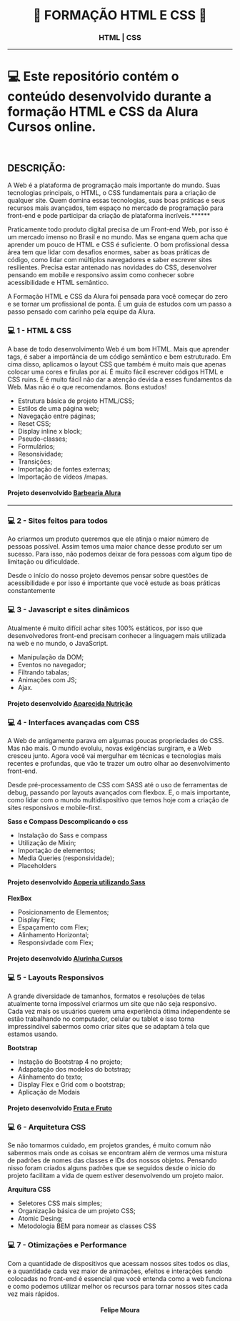 
<h1 align="center">
 🚀 FORMAÇÃO HTML E CSS 🚀
</h1>

<h3 align="center"> HTML | CSS </h3>

---

# :computer: Este repositório contém o conteúdo desenvolvido durante a formação HTML e CSS da Alura Cursos online. </br> </br>


## DESCRIÇÃO:
A Web é a plataforma de programação mais importante do mundo. Suas tecnologias principais, o HTML, o CSS fundamentais para a criação de qualquer site. Quem domina essas tecnologias, suas boas práticas e seus recursos mais avançados, tem espaço no mercado de programação para front-end e pode participar da criação de plataforma incríveis.******

Praticamente todo produto digital precisa de um Front-end Web, por isso é um mercado imenso no Brasil e no mundo. Mas se engana quem acha que aprender um pouco de HTML e CSS é suficiente. O bom profissional dessa área tem que lidar com desafios enormes, saber as boas práticas de código, como lidar com múltiplos navegadores e saber escrever sites resilientes. Precisa estar antenado nas novidades do CSS, desenvolver pensando em mobile e responsivo assim como conhecer sobre acessibilidade e HTML semântico.

A Formação HTML e CSS da Alura foi pensada para você começar do zero e se tornar um profissional de ponta. É um guia de estudos com um passo a passo pensado com carinho pela equipe da Alura.

### :computer:  1 - HTML & CSS 

A base de todo desenvolvimento Web é um bom HTML. Mais que aprender tags, é saber a importância de um código semântico e bem estruturado. Em cima disso, aplicamos o layout CSS que também é muito mais que apenas colocar uma cores e firulas por aí. É muito fácil escrever códigos HTML e CSS ruins. E é muito fácil não dar a atenção devida a esses fundamentos da Web. Mas não é o que recomendamos. Bons estudos!

- Estrutura básica de projeto HTML/CSS;
- Estilos de uma página web;
- Navegação entre páginas;
- Reset CSS;
- Display inline x block;
- Pseudo-classes;
- Formulários;
- Resonsividade;
- Transições;
- Importação de fontes externas;
- Importação de videos /mapas.

#### Projeto desenvolvido [Barbearia Alura](https://github.com/felipemimoura/FormacaoHTMLCSS/tree/master/barberiaAlura "Barbearia Alura") 

--- 
### :computer: 2 - Sites feitos para todos
Ao criarmos um produto queremos que ele atinja o maior número de pessoas possível. Assim temos uma maior chance desse produto ser um sucesso. Para isso, não podemos deixar de fora pessoas com algum tipo de limitação ou dificuldade.

Desde o início do nosso projeto devemos pensar sobre questões de acessibilidade e por isso é importante que você estude as boas práticas constantemente

### :computer: 3 - Javascript e sites dinâmicos
Atualmente é muito difícil achar sites 100% estáticos, por isso que desenvolvedores front-end precisam conhecer a linguagem mais utilizada na web e no mundo, o JavaScript.

- Manipulação da DOM;
- Eventos no navegador;
- Filtrando tabalas;
- Animações com JS;
- Ajax.

#### Projeto desenvolvido [Aparecida Nutrição](https://github.com/felipemimoura/AparecidaNutricao "Aparecida Nutrição")

### :computer: 4 - Interfaces avançadas com CSS
A Web de antigamente parava em algumas poucas propriedades do CSS. Mas não mais. O mundo evoluiu, novas exigências surgiram, e a Web cresceu junto. Agora você vai mergulhar em técnicas e tecnologias mais recentes e profundas, que vão te trazer um outro olhar ao desenvolvimento front-end.

Desde pré-processamento de CSS com SASS até o uso de ferramentas de debug, passando por layouts avançados com flexbox. E, o mais importante, como lidar com o mundo multidispositivo que temos hoje com a criação de sites responsivos e mobile-first.

<b>Sass e Compass Descomplicando o css</b>
- Instalação do Sass e compass
- Utilização de Mixin;
- Importação de elementos;
- Media Queries (responsividade);
- Placeholders

#### Projeto desenvolvido [Apperia utilizando Sass](https://github.com/felipemimoura/ApperiaComSass "Apperia com Sass") 

<b> FlexBox</b>
- Posicionamento de Elementos;
- Display Flex;
- Espaçamento com Flex;
- Alinhamento Horizontal;
- Responsivdade com Flex;

#### Projeto desenvolvido [Alurinha Cursos](https://github.com/felipemimoura/FlexBox "Alurinha Cursos") 

### :computer: 5 - Layouts Responsivos
A grande diversidade de tamanhos, formatos e resoluções de telas atualmente torna impossível criarmos um site que não seja responsivo. Cada vez mais os usuários querem uma experiência ótima independente se estão trabalhando no computador, celular ou tablet e isso torna impressindivel sabermos como criar sites que se adaptam à tela que estamos usando.

<b>Bootstrap</b>
- Instação do Bootstrap 4 no projeto;
- Adapatação dos modelos do botstrap;
- Alinhamento do texto;
- Display Flex e Grid com o bootstrap;
- Aplicação de Modais

#### Projeto desenvolvido [Fruta e Fruto](https://github.com/felipemimoura/FormacaoHTMLCSS/tree/master/bootstrap4 "Fruta e Fruto") 


### :computer: 6 - Arquitetura CSS
Se não tomarmos cuidado, em projetos grandes, é muito comum não sabermos mais onde as coisas se encontram além de vermos uma mistura de padrões de nomes das classes e IDs dos nossos objetos.
Pensando nisso foram criados alguns padrões que se seguidos desde o inicio do projeto facilitam a vida de quem estiver desenvolvendo um projeto maior.

<b>Arquitura CSS </b>
- Seletores CSS mais simples;
- Organização básica de um projeto CSS;
- Atomic Desing;
- Metodologia BEM para nomear as classes CSS

### :computer: 7 - Otimizações e Performance
Com a quantidade de dispositivos que acessam nossos sites todos os dias, e a quantidade cada vez maior de animações, efeitos e interações sendo colocadas no front-end é essencial que você entenda como a web funciona e como podemos utilizar melhor os recursos para tornar nossos sites cada vez mais rápidos.


<h4 align="center">
Felipe Moura
</h4>
